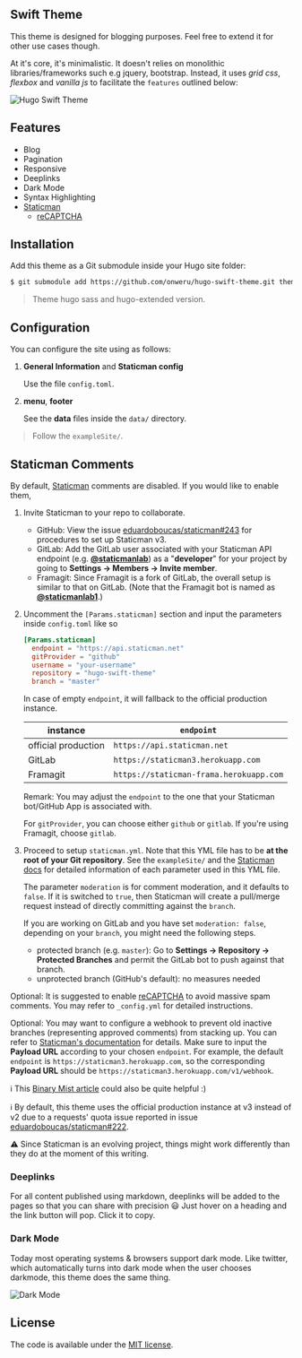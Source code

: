## Swift Theme
This theme is designed for blogging purposes. Feel free to extend it for other use cases though.

At it's core, it's minimalistic. It doesn't relies on monolithic libraries/frameworks such e.g jquery, bootstrap. Instead, it uses *grid css*, *flexbox* and *vanilla js* to facilitate the `features` outlined below:

![Hugo Swift Theme](https://github.com/onweru/hugo-swift-theme/blob/master/images/screenshot.png)

## Features
* Blog
* Pagination
* Responsive
* Deeplinks
* Dark Mode 
* Syntax Highlighting
* [Staticman](https://staticman.net)
    * [reCAPTCHA](https://developers.google.com/recaptcha/docs/display)

## Installation
Add this theme as a Git submodule inside your Hugo site folder:

```bash
$ git submodule add https://github.com/onweru/hugo-swift-theme.git themes/hugo-swift-theme
```

> Theme hugo sass and hugo-extended version.

## Configuration
You can configure the site using as follows:
1. **General Information** and **Staticman config**

    Use the file `config.toml`.

2. **menu**, **footer**

    See the **data** files inside the `data/` directory.

> Follow the `exampleSite/`.

## Staticman Comments
By default, [Staticman](https://staticman.net) comments are disabled. If you would like to enable them,

1. Invite Staticman to your repo to collaborate.

    - GitHub: View the issue [eduardoboucas/staticman#243](https://github.com/eduardoboucas/staticman/issues/243) for procedures to set up Staticman v3.
    - GitLab: Add the GitLab user associated with your Staticman API endpoint (e.g. **[@staticmanlab](https://gitlab.com/staticmanlab)**) as a "**developer**" for your project by going to **Settings → Members → Invite member**.
    - Framagit: Since Framagit is a fork of GitLab, the overall setup is similar to that on GitLab.  (Note that the Framagit bot is named as **[@staticmanlab1](https://framagit.org/staticmanlab1)**.)

2. Uncomment the `[Params.staticman]` section and input the parameters inside `config.toml` like so

    ```toml
    [Params.staticman]
      endpoint = "https://api.staticman.net"
      gitProvider = "github"
      username = "your-username"
      repository = "hugo-swift-theme"
      branch = "master"
    ```

    In case of empty `endpoint`, it will fallback to the official production instance.
    
    | instance | `endpoint` |
    | --- | --- |
    | official production | `https://api.staticman.net` |
    | GitLab | `https://staticman3.herokuapp.com` |
    | Framagit | `https://staticman-frama.herokuapp.com` |
    
    Remark: You may adjust the `endpoint` to the one that your Staticman bot/GitHub App is associated with.
    
    For `gitProvider`, you can choose either `github` or `gitlab`.  If you're using Framagit, choose `gitlab`.

3. Proceed to setup `staticman.yml`.  Note that this YML file has to be **at the root of your Git repository**.  See the `exampleSite/` and the [Staticman docs](https://staticman.net/docs/) for detailed information of each parameter used in this YML file.

    The parameter `moderation` is for comment moderation, and it defaults to `false`.  If it is switched to `true`, then Staticman will create a pull/merge request instead of directly committing against the `branch`.

    If you are working on GitLab and you have set `moderation: false`, depending on your `branch`, you might need the following steps.

      - protected branch (e.g. `master`):
          Go to **Settings → Repository → Protected Branches** and permit the GitLab bot to push against that branch.
      - unprotected branch (GitHub's default): no measures needed

Optional: It is suggested to enable [reCAPTCHA](https://developers.google.com/recaptcha/docs/display) to avoid massive spam comments. You may refer to `_config.yml` for detailed instructions.

Optional: You may want to configure a webhook to prevent old inactive branches (representing approved comments) from stacking up.  You can refer to [Staticman's documentation](https://staticman.net/docs/webhooks) for details.  Make sure to input the **Payload URL** according to your chosen `endpoint`.  For example, the default `endpoint` is `https://staticman3.herokuapp.com`, so the corresponding **Payload URL** should be `https://staticman3.herokuapp.com/v1/webhook`.

:information_source: This [Binary Mist article](https://binarymist.io/blog/2018/02/24/hugo-with-staticman-commenting-and-subscriptions/) could also be quite helpful :)

:information_source: By default, this theme uses the official production instance at v3 instead of v2 due to a requests' quota issue reported in issue [eduardoboucas/staticman#222](https://github.com/eduardoboucas/staticman/issues/222).

:warning: Since Staticman is an evolving project, things might work differently than they do at the moment of this writing.

### Deeplinks

For all content published using markdown, deeplinks will be added to the pages so that you can share with precision :smiley: Just   hover on a heading and the link button will pop. Click it to copy.

### Dark Mode

Today most operating systems & browsers support dark mode. Like twitter, which automatically turns into dark mode when the user chooses darkmode, this theme does the same thing.

![Dark Mode](https://github.com/onweru/hugo-swift-theme/blob/master/images/darkmode.jpg)

## License
The code is available under the [MIT license](https://github.com/onweru/hugo-swift-theme/blob/master/LICENSE.md).
